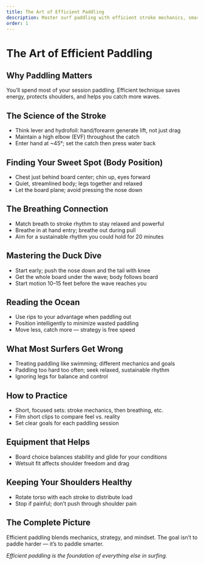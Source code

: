 ```yaml
---
title: The Art of Efficient Paddling
description: Master surf paddling with efficient stroke mechanics, smart body position, and calm breathing.
order: 1
---
```


# The Art of Efficient Paddling

## Why Paddling Matters

You’ll spend most of your session paddling. Efficient technique saves energy, protects shoulders, and helps you catch more waves.

## The Science of the Stroke

- Think lever and hydrofoil: hand/forearm generate lift, not just drag
- Maintain a high elbow (EVF) throughout the catch
- Enter hand at ~45°; set the catch then press water back

## Finding Your Sweet Spot (Body Position)

- Chest just behind board center; chin up, eyes forward
- Quiet, streamlined body; legs together and relaxed
- Let the board plane; avoid pressing the nose down

## The Breathing Connection

- Match breath to stroke rhythm to stay relaxed and powerful
- Breathe in at hand entry; breathe out during pull
- Aim for a sustainable rhythm you could hold for 20 minutes

## Mastering the Duck Dive

- Start early; push the nose down and the tail with knee
- Get the whole board under the wave; body follows board
- Start motion 10–15 feet before the wave reaches you

## Reading the Ocean

- Use rips to your advantage when paddling out
- Position intelligently to minimize wasted paddling
- Move less, catch more — strategy is free speed

## What Most Surfers Get Wrong

- Treating paddling like swimming; different mechanics and goals
- Paddling too hard too often; seek relaxed, sustainable rhythm
- Ignoring legs for balance and control

## How to Practice

- Short, focused sets: stroke mechanics, then breathing, etc.
- Film short clips to compare feel vs. reality
- Set clear goals for each paddling session

## Equipment that Helps

- Board choice balances stability and glide for your conditions
- Wetsuit fit affects shoulder freedom and drag

## Keeping Your Shoulders Healthy

- Rotate torso with each stroke to distribute load
- Stop if painful; don’t push through shoulder pain

## The Complete Picture

Efficient paddling blends mechanics, strategy, and mindset. The goal isn’t to paddle harder — it’s to paddle smarter.

_Efficient paddling is the foundation of everything else in surfing._
